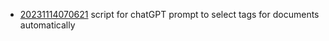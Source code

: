 - [20231114070621](/zet/20231114070621/README.md) script for chatGPT prompt to select tags for documents automatically

